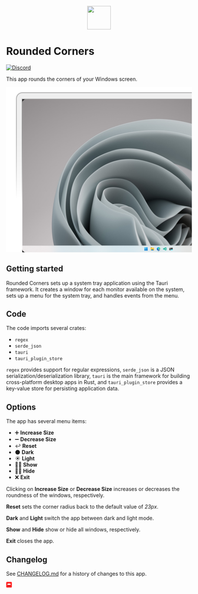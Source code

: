 <p align="center">
  <img width="64" height="64" src="./src-tauri/src/img/icon.ico">
</p>

# Rounded Corners

<a href ="https://discord.gg/7SK688rBE3" target="_blank">
	<picture>
		<source
    		media="(prefers-color-scheme: dark)"
    		srcset="https://img.shields.io/discord/977956954041356329?label=Discord&logo=discord&color=black&logoColor=white&labelColor=black&logoWidth=15"
    	/>
    	<source
    		media="(prefers-color-scheme: light)"
    		srcset="https://img.shields.io/discord/977956954041356329?label=Discord&logo=discord&color=white&logoColor=black&labelColor=white&logoWidth=15"
    	/>
    	<img
    		alt="Discord"
    		src="https://img.shields.io/discord/977956954041356329?label=Discord&logo=discord&color=black&logoColor=white&labelColor=black&logoWidth=15"
    	/>
    </picture>
</a>
<br />

This app rounds the corners of your Windows screen.

![Rounded Corners](./.github/cover.png)

## Getting started

Rounded Corners sets up a system tray application using the Tauri framework. It
creates a window for each monitor available on the system, sets up a menu for
the system tray, and handles events from the menu.

## Code

The code imports several crates:

-   `regex`
-   `serde_json`
-   `tauri`
-   `tauri_plugin_store`

`regex` provides support for regular expressions, `serde_json` is a JSON
serialization/deserialization library, `tauri` is the main framework for
building cross-platform desktop apps in Rust, and `tauri_plugin_store` provides
a key-value store for persisting application data.

## Options

The app has several menu items:

-   ➕ **Increase Size**
-   ➖ **Decrease Size**
-   ↩️ **Reset**
-   🌑 **Dark**
-   ☀️ **Light**
-   👨🏻 **Show**
-   🥷🏽 **Hide**
-   ❌ **Exit**

Clicking on **Increase Size** or **Decrease Size** increases or decreases the
roundness of the windows, respectively.

**Reset** sets the corner radius back to the default value of _23px_.

**Dark** and **Light** switch the app between dark and light mode.

**Show** and **Hide** show or hide all windows, respectively.

**Exit** closes the app.

## Changelog

See [CHANGELOG.md](CHANGELOG.md) for a history of changes to this app.

[![Lightrix logo](https://raw.githubusercontent.com/Lightrix/npm/main/.github/img/favicon.png "Built with Lightrix/npm")](https://github.com/Lightrix/npm)
